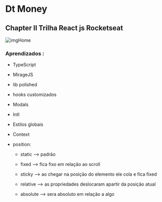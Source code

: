 

Dt Money
================================
## Chapter II Trilha React js Rocketseat

<img src="/src/assets/HomeImg" alt="imgHome"/>

### Aprendizados :

* TypeScript
* MirageJS
* lib polished
* hooks customizados
* Modals
* Intl
* Estilos globais
* Context
* position: 

	* static --> padrão

	* fixed --> fica fixo em relação ao scroll

	* sticky --> ao chegar na posição do elemento ele cola e fica fixed

	* relative --> as propriedades deslocaram apartir da posição atual

	* absolute --> sera absoluto em relação a algo



